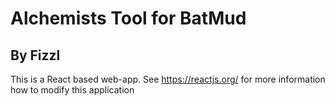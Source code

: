 # Alchemists Tool for BatMud
## By Fizzl
This is a React based web-app. See https://reactjs.org/ for more information how to modify this application
